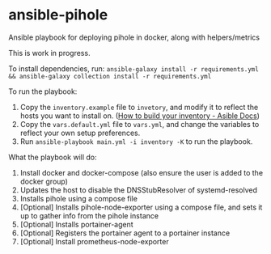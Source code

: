 # ansible-pihole
Ansible playbook for deploying pihole in docker, along with helpers/metrics

This is work in progress.

To install dependencies, run:
`ansible-galaxy install -r requirements.yml && ansible-galaxy collection install -r requirements.yml`

To run the playbook:
1. Copy the `inventory.example` file to `invetory`, and modify it to reflect the hosts you want to install on. ([How to build your inventory - Asible Docs](https://docs.ansible.com/ansible/latest/user_guide/intro_inventory.html))
2. Copy the `vars.default.yml` file to `vars.yml`, and change the variables to reflect your own setup preferences.
3. Run `ansible-playbook main.yml -i inventory -K` to run the playbook.

What the playbook will do:
1. Install docker and docker-compose (also ensure the user is added to the docker group)
2. Updates the host to disable the DNSStubResolver of systemd-resolved
3. Installs pihole using a compose file
4. [Optional] Installs pihole-node-exporter using a compose file, and sets it up to gather info from the pihole instance
5. [Optional] Installs portainer-agent
6. [Optional] Registers the portainer agent to a portainer instance
7. [Optional] Install prometheus-node-exporter